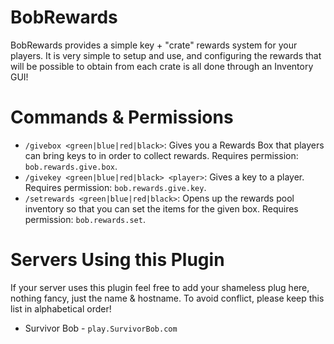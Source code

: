 # BobRewards
BobRewards provides a simple key + "crate" rewards system for your players.
It is very simple to setup and use, and configuring the rewards that will be possible to obtain from each crate is all done through an Inventory GUI!

# Commands & Permissions

- `/givebox <green|blue|red|black>`: Gives you a Rewards Box that players can bring keys to in order to collect rewards. Requires permission: `bob.rewards.give.box`.
- `/givekey <green|blue|red|black> <player>`: Gives a key to a player. Requires permission: `bob.rewards.give.key`.
- `/setrewards <green|blue|red|black>`: Opens up the rewards pool inventory so that you can set the items for the given box. Requires permission: `bob.rewards.set`.

# Servers Using this Plugin
If your server uses this plugin feel free to add your shameless plug here, nothing fancy, just the name & hostname. To avoid conflict, please keep this list in alphabetical order!

* Survivor Bob - `play.SurvivorBob.com`